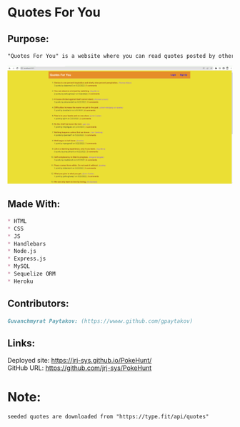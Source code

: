 # Quotes For You

## Purpose: 
```md
"Quotes For You" is a website where you can read quotes posted by other people. You can post quotes, like quotes posted by others and leave comments when you login to the website. 
```

![Image of the Quotes For You app](./public/images/quotes-for-you.png)

## Made With:
```md
* HTML
* CSS
* JS
* Handlebars
* Node.js
* Express.js
* MySQL
* Sequelize ORM
* Heroku

```

## Contributors: 
```md
Guvanchmyrat Paytakov: (https://wwww.github.com/gpaytakov)    
```

## Links:
Deployed site: https://jrj-sys.github.io/PokeHunt/      
GitHub URL: https://github.com/jrj-sys/PokeHunt

# Note:
```md
seeded quotes are downloaded from "https://type.fit/api/quotes" 
```
